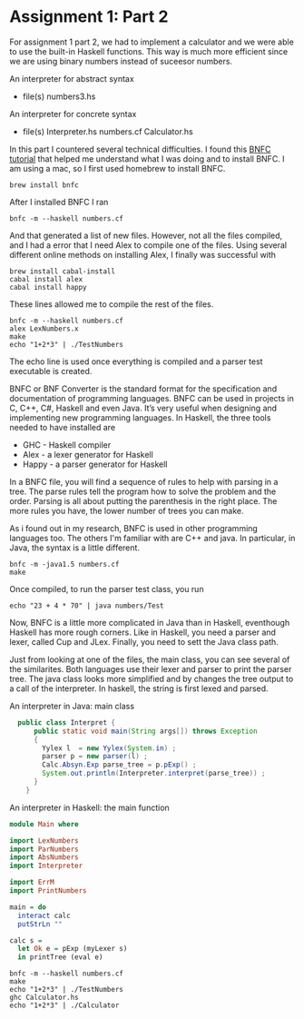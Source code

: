 # Assignment 1: Part 2

For assignment 1 part 2, we had to implement a calculator and we were able to use the built-in Haskell functions. This way is much more efficient since we are using binary numbers instead of suceesor numbers. 

An interpreter for abstract syntax
   * file(s) numbers3.hs 


An interpreter for concrete syntax
   * file(s) Interpreter.hs numbers.cf Calculator.hs
    
    
In this part I countered several technical difficulties. I found this [BNFC tutorial](https://bnfc.digitalgrammars.com/tutorial/bnfc-tutorial.html)
that helped me understand what I was doing and to install BNFC. 
I am using a mac, so I first used homebrew to install BNFC.
```
brew install bnfc
```
After I installed BNFC I ran 
```
bnfc -m --haskell numbers.cf
``` 
And that generated a list of new files. However, not all the files compiled, and I had a error that I need Alex to compile one of the files. Using several different online methods on installing Alex, I finally was successful with 
``` 
brew install cabal-install
cabal install alex
cabal install happy
```
These lines allowed me to compile the rest of the files.
```
bnfc -m --haskell numbers.cf
alex LexNumbers.x
make
echo "1+2*3" | ./TestNumbers
```
The echo line is used once everything is compiled and a parser test executable is created. 

BNFC or BNF Converter is the standard format for the specification and documentation of programming languages. BNFC can be used in projects in C, C++, C#, Haskell and even Java. It’s very useful when designing and implementing new programming languages. In Haskell, the three tools needed to have installed are
   * GHC - Haskell compiler
   * Alex - a lexer generator for Haskell
   * Happy - a parser generator for Haskell


In a BNFC file, you will find a sequence of rules to help with parsing in a tree. The parse rules tell the program how to solve the problem and the order. Parsing is all about putting the parenthesis in the right place. The more rules you have, the lower number of trees you can make.


As i found out in my research, BNFC is used in other programming languages too. The others I'm familiar with are C++ and java. In particular, in Java, the syntax is a little different. 
``` 
bnfc -m -java1.5 numbers.cf
make
```
Once compiled, to run the parser test class, you run
```
echo "23 + 4 * 70" | java numbers/Test
```
Now, BNFC is a little more complicated in Java than in Haskell, eventhough Haskell has more rough corners. Like in Haskell, you need a parser and lexer, called Cup and JLex. Finally, you need to sett the Java class path. 

Just from looking at one of the files, the main class, you can see several of the similarites. Both languages use their lexer and parser to print the parser tree. The java class looks more simplified and by changes the tree output to a call of the interpreter. In haskell, the string is first lexed and parsed. 



An interpreter in Java: main class

``` Java
  public class Interpret {
      public static void main(String args[]) throws Exception
      {
        Yylex l  = new Yylex(System.in) ;
        parser p = new parser(l) ;
        Calc.Absyn.Exp parse_tree = p.pExp() ;
        System.out.println(Interpreter.interpret(parse_tree)) ;
      }
    }
```
An interpreter in Haskell: the main function
``` Haskell
module Main where

import LexNumbers
import ParNumbers
import AbsNumbers
import Interpreter

import ErrM
import PrintNumbers

main = do
  interact calc
  putStrLn ""

calc s =
  let Ok e = pExp (myLexer s)
  in printTree (eval e)
 ```
 
 
 ``` 
 bnfc -m --haskell numbers.cf
 make 
 echo "1+2*3" | ./TestNumbers
 ghc Calculator.hs
 echo "1+2*3" | ./Calculator
```
